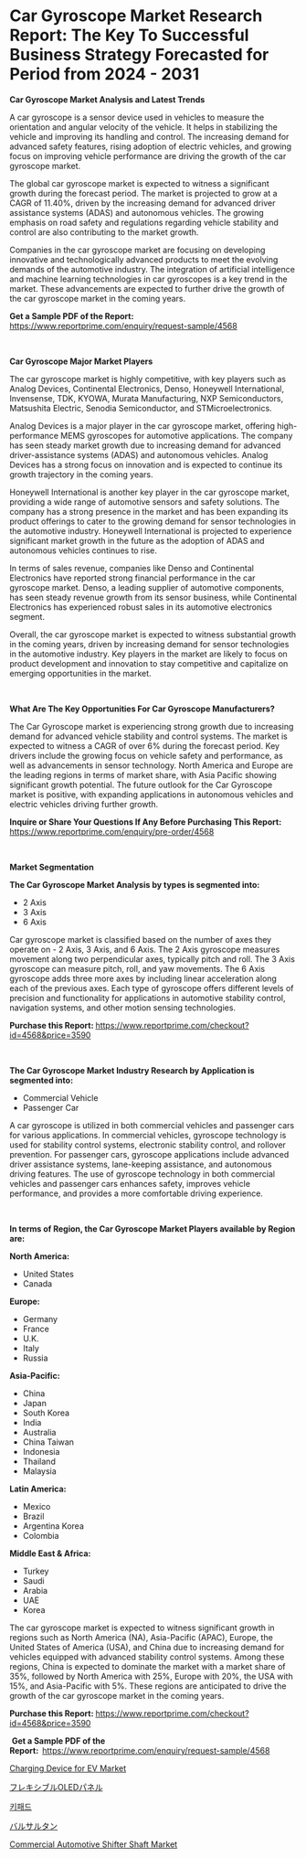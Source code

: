 <p><h1>Car Gyroscope Market Research Report: The Key To Successful Business Strategy Forecasted for Period from 2024 - 2031</h1></p><p><strong>Car Gyroscope Market Analysis and Latest Trends</strong></p>
<p><p>A car gyroscope is a sensor device used in vehicles to measure the orientation and angular velocity of the vehicle. It helps in stabilizing the vehicle and improving its handling and control. The increasing demand for advanced safety features, rising adoption of electric vehicles, and growing focus on improving vehicle performance are driving the growth of the car gyroscope market.</p><p>The global car gyroscope market is expected to witness a significant growth during the forecast period. The market is projected to grow at a CAGR of 11.40%, driven by the increasing demand for advanced driver assistance systems (ADAS) and autonomous vehicles. The growing emphasis on road safety and regulations regarding vehicle stability and control are also contributing to the market growth.</p><p>Companies in the car gyroscope market are focusing on developing innovative and technologically advanced products to meet the evolving demands of the automotive industry. The integration of artificial intelligence and machine learning technologies in car gyroscopes is a key trend in the market. These advancements are expected to further drive the growth of the car gyroscope market in the coming years.</p></p>
<p><strong>Get a Sample PDF of the Report:&nbsp;</strong> <a href="https://www.reportprime.com/enquiry/request-sample/4568">https://www.reportprime.com/enquiry/request-sample/4568</a></p>
<p>&nbsp;</p>
<p><strong>Car Gyroscope Major Market Players</strong></p>
<p><p>The car gyroscope market is highly competitive, with key players such as Analog Devices, Continental Electronics, Denso, Honeywell International, Invensense, TDK, KYOWA, Murata Manufacturing, NXP Semiconductors, Matsushita Electric, Senodia Semiconductor, and STMicroelectronics.</p><p>Analog Devices is a major player in the car gyroscope market, offering high-performance MEMS gyroscopes for automotive applications. The company has seen steady market growth due to increasing demand for advanced driver-assistance systems (ADAS) and autonomous vehicles. Analog Devices has a strong focus on innovation and is expected to continue its growth trajectory in the coming years.</p><p>Honeywell International is another key player in the car gyroscope market, providing a wide range of automotive sensors and safety solutions. The company has a strong presence in the market and has been expanding its product offerings to cater to the growing demand for sensor technologies in the automotive industry. Honeywell International is projected to experience significant market growth in the future as the adoption of ADAS and autonomous vehicles continues to rise.</p><p>In terms of sales revenue, companies like Denso and Continental Electronics have reported strong financial performance in the car gyroscope market. Denso, a leading supplier of automotive components, has seen steady revenue growth from its sensor business, while Continental Electronics has experienced robust sales in its automotive electronics segment.</p><p>Overall, the car gyroscope market is expected to witness substantial growth in the coming years, driven by increasing demand for sensor technologies in the automotive industry. Key players in the market are likely to focus on product development and innovation to stay competitive and capitalize on emerging opportunities in the market.</p></p>
<p>&nbsp;</p>
<p><strong>What Are The Key Opportunities For Car Gyroscope Manufacturers?</strong></p>
<p><p>The Car Gyroscope market is experiencing strong growth due to increasing demand for advanced vehicle stability and control systems. The market is expected to witness a CAGR of over 6% during the forecast period. Key drivers include the growing focus on vehicle safety and performance, as well as advancements in sensor technology. North America and Europe are the leading regions in terms of market share, with Asia Pacific showing significant growth potential. The future outlook for the Car Gyroscope market is positive, with expanding applications in autonomous vehicles and electric vehicles driving further growth.</p></p>
<p><strong>Inquire or Share Your Questions If Any Before Purchasing This Report:</strong> <a href="https://www.reportprime.com/enquiry/pre-order/4568">https://www.reportprime.com/enquiry/pre-order/4568</a></p>
<p>&nbsp;</p>
<p><strong>Market Segmentation</strong></p>
<p><strong>The Car Gyroscope Market Analysis by types is segmented into:</strong></p>
<p><ul><li>2 Axis</li><li>3 Axis</li><li>6 Axis</li></ul></p>
<p><p>Car gyroscope market is classified based on the number of axes they operate on - 2 Axis, 3 Axis, and 6 Axis. The 2 Axis gyroscope measures movement along two perpendicular axes, typically pitch and roll. The 3 Axis gyroscope can measure pitch, roll, and yaw movements. The 6 Axis gyroscope adds three more axes by including linear acceleration along each of the previous axes. Each type of gyroscope offers different levels of precision and functionality for applications in automotive stability control, navigation systems, and other motion sensing technologies.</p></p>
<p><strong>Purchase this Report:&nbsp;</strong><a href="https://www.reportprime.com/checkout?id=4568&price=3590">https://www.reportprime.com/checkout?id=4568&price=3590</a></p>
<p>&nbsp;</p>
<p><strong>The Car Gyroscope Market Industry Research by Application is segmented into:</strong></p>
<p><ul><li>Commercial Vehicle</li><li>Passenger Car</li></ul></p>
<p><p>A car gyroscope is utilized in both commercial vehicles and passenger cars for various applications. In commercial vehicles, gyroscope technology is used for stability control systems, electronic stability control, and rollover prevention. For passenger cars, gyroscope applications include advanced driver assistance systems, lane-keeping assistance, and autonomous driving features. The use of gyroscope technology in both commercial vehicles and passenger cars enhances safety, improves vehicle performance, and provides a more comfortable driving experience.</p></p>
<p>&nbsp;</p>
<p><strong>In terms of Region, the Car Gyroscope Market Players available by Region are:</strong></p>
<p>
    <p> <strong> North America: </strong>
        <ul>
            <li>United States</li>
            <li>Canada</li>
        </ul>
        </p> 
    <p> <strong> Europe: </strong>
        <ul>
            <li>Germany</li>
            <li>France</li>
            <li>U.K.</li>
            <li>Italy</li>
            <li>Russia</li>
        </ul>
        </p> 
    <p> <strong> Asia-Pacific: </strong>
        <ul>
            <li>China</li>
            <li>Japan</li>
            <li>South Korea</li>
            <li>India</li>
            <li>Australia</li>
            <li>China Taiwan</li>
            <li>Indonesia</li>
            <li>Thailand</li>
            <li>Malaysia</li>
        </ul>
        </p> 
    <p> <strong> Latin America: </strong>
        <ul>
            <li>Mexico</li>
            <li>Brazil</li>
            <li>Argentina Korea</li>
            <li>Colombia</li>
        </ul>
        </p> 
    <p> <strong> Middle East & Africa: </strong>
        <ul>
            <li>Turkey</li>
            <li>Saudi</li>
            <li>Arabia</li>
            <li>UAE</li>
            <li>Korea</li>
        </ul>
    </p>
    </p>
<p><p>The car gyroscope market is expected to witness significant growth in regions such as North America (NA), Asia-Pacific (APAC), Europe, the United States of America (USA), and China due to increasing demand for vehicles equipped with advanced stability control systems. Among these regions, China is expected to dominate the market with a market share of 35%, followed by North America with 25%, Europe with 20%, the USA with 15%, and Asia-Pacific with 5%. These regions are anticipated to drive the growth of the car gyroscope market in the coming years.</p></p>
<p><strong>Purchase this Report: </strong><a href="https://www.reportprime.com/checkout?id=4568&price=3590">https://www.reportprime.com/checkout?id=4568&price=3590</a></p>
<p>&nbsp;<strong>Get a Sample PDF of the Report:&nbsp;&nbsp;</strong><a href="https://www.reportprime.com/enquiry/request-sample/4568">https://www.reportprime.com/enquiry/request-sample/4568</a></p>
<p><strong></strong></p>
<p><p><a href="https://issuu.com/reportprime-2/docs/charging-device-for-ev-market-size-2030.pptx">Charging Device for EV Market</a></p><p><a href="https://github.com/dadanedu33/Market-Research-Report-List-1/blob/main/563839615270.md">フレキシブルOLEDパネル</a></p><p><a href="https://github.com/hxzi07639916/Market-Research-Report-List-1/blob/main/300650714123.md">키패드</a></p><p><a href="https://github.com/zoetazuur/Market-Research-Report-List-1/blob/main/156035415271.md">バルサルタン</a></p><p><a href="https://issuu.com/reportprime-2/docs/commercial-automotive-shifter-shaft-market-size-20">Commercial Automotive Shifter Shaft Market</a></p></p>
